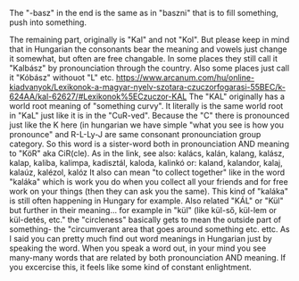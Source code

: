 The "-basz" in the end is the same as in "baszni" that is to fill something, push into something.

The remaining part, originally is "Kal" and not "Kol". But please keep in mind that in Hungarian the consonants bear the meaning and vowels just change it somewhat, but often are free changable. In some places they still call it "Kalbász" by pronounciation through the country. Also some places just call it "Kóbász" withouot "L" etc.
https://www.arcanum.com/hu/online-kiadvanyok/Lexikonok-a-magyar-nyelv-szotara-czuczorfogarasi-55BEC/k-624AA/kal-62627/#Lexikonok%5ECzuczor-KAL
The "KAL" originally has a world root meaning of "something curvy". It literally is the same world root in "KaL" just like it is in the "CuR-ved". Because the "C" there is pronounced just like the K here (in hungarian we have simple "what you see is how you pronounce" and R-L-Ly-J are same consonant pronounciation group category. So this word is a sister-word both in pronounciation AND meaning to "KöR" aka CiR(cle).
As in the link, see also: kalács, kalán, kalang, kalász, kalap, kaliba, kalimpa, kadisztál, kaloda, kalinkó
or: kaland, kalandor, kalaj, kalaúz, kalézol, kalóz
It also can mean "to collect together" like in the word "kaláka" which is work you do when you collect all your friends and for free work on your things (then they can ask you the same). This kind of "kaláka" is still often happening in Hungary for example.
Also related "KÁL" or "Kül" but further in their meaning... for example in "kül" (like kül-ső, kül-lem or kül-detés, etc." the "circleness" basically gets to mean the outside part of something- the "circumverant area that goes around something etc. ettc.
As I said you can pretty much find out word meanings in Hungarian just by speaking the word. When you speak a word out, in your mind you see many-many words that are related by both pronounciation AND meaning. If you excercise this, it feels like some kind of constant enlightment.
